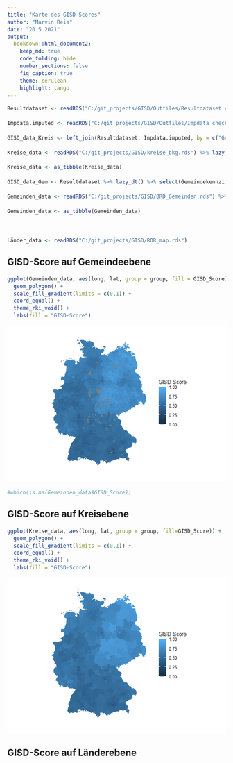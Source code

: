 ```yaml
---
title: "Karte des GISD Scores"
author: "Marvin Reis"
date: "20 5 2021"
output:
  bookdown::html_document2:
    keep_md: true
    code_folding: hide
    number_sections: false
    fig_caption: true
    theme: cerulean
    highlight: tango
---
```





```r
Resultdataset <- readRDS("C:/git_projects/GISD/Outfiles/Resultdataset.rds")

Impdata.imputed <- readRDS("C:/git_projects/GISD/Outfiles/Impdata_check.rds")

GISD_data_Kreis <- left_join(Resultdataset, Impdata.imputed, by = c("Gemeindekennziffer", "Jahr")) %>% lazy_dt() %>% select(Kreis, GISD_Score) %>% distinct(Kreis, .keep_all = TRUE) %>% unique() %>% lazy_dt()

Kreise_data <- readRDS("C:/git_projects/GISD/kreise_bkg.rds") %>% lazy_dt() %>% mutate(Kreis = as.numeric(id)) %>% select(-id) %>% left_join(GISD_data_Kreis, by = "Kreis") %>% lazy_dt()

Kreise_data <- as_tibble(Kreise_data)

GISD_data_Gem <- Resultdataset %>% lazy_dt() %>% select(Gemeindekennziffer, GISD_Score) %>% distinct(Gemeindekennziffer, .keep_all = TRUE) %>% unique() %>% lazy_dt()

Gemeinden_data <- readRDS("C:/git_projects/GISD/BRD_Gemeinden.rds") %>% lazy_dt() %>% mutate(Gemeindekennziffer = as.numeric(id)) %>% select(-id) %>% left_join(GISD_data_Gem, by = "Gemeindekennziffer") %>% lazy_dt()

Gemeinden_data <- as_tibble(Gemeinden_data)



Länder_data <- readRDS("C:/git_projects/GISD/ROR_map.rds")
```

## GISD-Score auf Gemeindeebene

```r
ggplot(Gemeinden_data, aes(long, lat, group = group, fill = GISD_Score)) +
  geom_polygon() +
  scale_fill_gradient(limits = c(0,1)) +
  coord_equal() +
  theme_rki_void() +
  labs(fill = "GISD-Score")
```

![](Score_Karte_files/figure-html/unnamed-chunk-2-1.png)<!-- -->

```r
#which(is.na(Gemeinden_data$GISD_Score))
```

## GISD-Score auf Kreisebene

```r
ggplot(Kreise_data, aes(long, lat, group = group, fill=GISD_Score)) +
  geom_polygon() +
  scale_fill_gradient(limits = c(0,1)) +
  coord_equal() +
  theme_rki_void() +
  labs(fill = "GISD-Score")
```

![](Score_Karte_files/figure-html/unnamed-chunk-3-1.png)<!-- -->


## GISD-Score auf Länderebene



